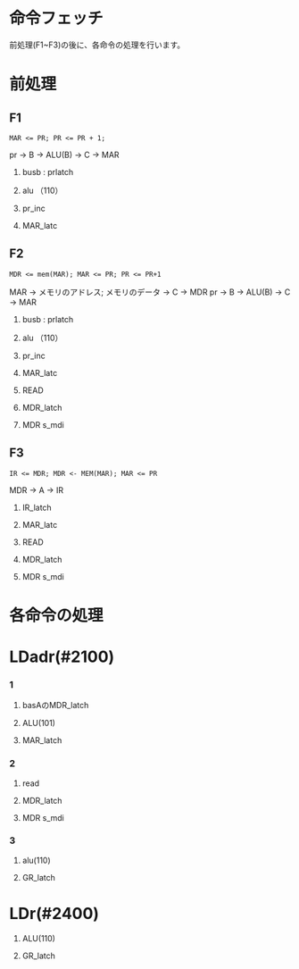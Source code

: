 # 命令フェッチ

前処理(F1~F3)の後に、各命令の処理を行います。

# 前処理

## F1

`
 MAR <= PR; PR <= PR + 1;
`

 pr -> B -> ALU(B) -> C -> MAR
 
 1. busb : prlatch
 
 2. alu （110）
 
 3. pr_inc
 
 4. MAR_latc
 
## F2
 
 `
  MDR <= mem(MAR); MAR <= PR; PR <= PR+1
 `
 
  MAR -> メモリのアドレス; メモリのデータ -> C -> MDR 
  pr -> B -> ALU(B) -> C -> MAR
  
   1. busb : prlatch  
   
   2. alu （110）  
   
   3. pr_inc  
   
   4. MAR_latc
   
   5. READ
   
   6. MDR_latch
   
   7. MDR s_mdi
   
## F3
 
 `
   IR <= MDR; MDR <- MEM(MAR); MAR <= PR
 `
 
   MDR -> A -> IR
   
   1. IR_latch
   
   2. MAR_latc      
   
   3. READ      
   
   4. MDR_latch      
   
   5. MDR s_mdi
   
# 各命令の処理

# LDadr(#2100)

### 1

1. basAのMDR_latch

2. ALU(101)

3. MAR_latch

### 2

1. read

2. MDR_latch      

3. MDR s_mdi


### 3

1. alu(110)

2. GR_latch

# LDr(#2400)

1. ALU(110)

2. GR_latch



   
   
   
